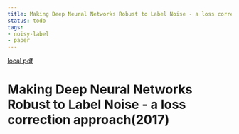 ```yaml
---
title: Making Deep Neural Networks Robust to Label Noise - a loss correction approach(2017)
status: todo
tags:
- noisy-label
- paper
---
```


[local pdf](../../../pdfs/2017-Making%20Deep%20Neural%20Networks%20Robust%20to%20Label%20Noise%20-%20a%20loss%20correction%20approach.pdf)

# Making Deep Neural Networks Robust to Label Noise - a loss correction approach(2017)
